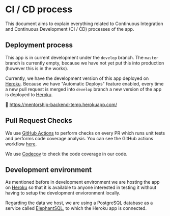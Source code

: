 # CI / CD process

This document aims to explain everything related to Continuous Integration and Continuous Development (CI / CD) processes of the app.

## Deployment process

This app is in current development under the `develop` branch. The `master` branch is currently empty, because we have not yet put this into production (however this is in the works).

Currently, we have the development version of this app deployed on [Heroku]. Because we have "Automatic Deploys" feature enabled, every time a new pull request is merged into `develop` branch a new version of the app is deployed to [Heroku].

🔗 https://mentorship-backend-temp.herokuapp.com/

## Pull Request Checks

We use [GitHub Actions](https://github.com/features/actions) to perform checks on every PR which runs unit tests and performs code coverage analysis.
You can see the GitHub actions workflow [here](/.github/workflows/main.yml).

We use [Codecov](https://codecov.io/) to check the code coverage in our code.

## Development environment

As mentioned before in development environment we are hosting the app on [Heroku] so that it is available to anyone interested in testing it without having to setup the development envioronment locally.

Regarding the data we host, we are using a PostgreSQL database as a service called [ElephantSQL], to which the Heroku app is connected.

[Heroku]: https://www.heroku.com/
[ElephantSQL]: https://www.elephantsql.com/
